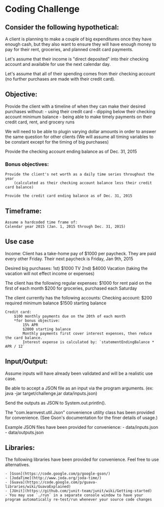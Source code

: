 # Coding Challenge


## Consider the following hypothetical:

A client is planning to make a couple of big expenditures once
they have enough cash, but they also want to ensure they will
have enough money to pay for their rent, groceries, and
planned credit card payments.

Let's assume that their income is "direct deposited" into
their checking account and available for use the next calendar day.

Let's assume that all of their spending comes from their
checking account (no further purchases are made with their credit card).


## Objective:

Provide the client with a timeline of when they can make their desired purchases without:
    - using their credit card
    - dipping below their checking account minimum balance
    - being able to make timely payments on their credit card, rent, and grocery runs

We will need to be able to plugin varying dollar amounts in order to answer the same question for other clients
   (We will assume all timing variables to be constant except for the timing of big purchases)

Provide the checking account ending balance as of Dec. 31, 2015


### Bonus objectives:

    Provide the client's net worth as a daily time series throughout the year
        (calculated as their checking account balance less their credit card balance)

    Provide the credit card ending balance as of Dec. 31, 2015


## Timeframe:
    Assume a hardcoded time frame of:
    Calendar year 2015 (Jan. 1, 2015 through Dec. 31, 2015)



## Use case

Income:
    Client has a take-home pay of $1000 per paycheck.
    They are paid every other Friday.
    Their next paycheck is Friday, Jan 9th, 2015


Desired big purchases:
    1st) $1000 TV
    2nd) $4000 Vacation (taking the vacation will not effect income or expenses)


The client has the following regular expenses:
    $1000 for rent paid on the first of each month
    $200 for groceries, purchased each Saturday


The client currently has the following accounts:
    Checking account:
        $200 required minimum balance
        $1500 starting balance


    Credit card:
        $100 monthly payments due on the 20th of each month
        *for bonus objective:
            15% APR
            $2000 starting balance
            Monthly payments first cover interest expenses, then reduce the card balance.
            Interest expense is calculated by: `statementEndingBalance * APR / 12`


## Input/Output:

Assume inputs will have already been validated and will be a realistic use case.

Be able to accept a JSON file as an input via the program arguments.
    (ex: java -jar target/challenge.jar data/inputs.json)

Send the outputs as JSON to System.out.println().

The "com.learnvest.util.Json" convenience utility class has been provided for convenience.
(See Gson's documentation for the finer details of usage.)

Example JSON files have been provided for convenience:
    - data/inputs.json
    - data/outputs.json

## Libraries:

The following libraries have been provided for convenience.  Feel free to use alternatives.

    - [Gson](https://code.google.com/p/google-gson/)
    - [JodaTime](http://www.joda.org/joda-time/)
    - [Guava](https://code.google.com/p/guava-libraries/wiki/GuavaExplained)
    - [JUnit](https://github.com/junit-team/junit/wiki/Getting-started)
    - You may use `./run` in a separate console window to have your program automatically re-test/run whenever your source code changes




